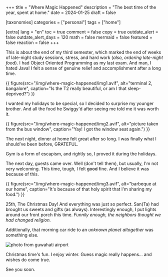 +++
title = "Where Magic Happened"
description = "The best time of the year, spent at home."
date = 2024-01-25
draft = false

[taxonomies]
categories = ["personal"]
tags = ["home"]

[extra]
lang = "en"
toc = true
comment = false
copy = true
outdate_alert = false
outdate_alert_days = 120
math = false
mermaid = false
featured = false
reaction = false
+++

This is about the end of my third semester, which marked the end of weeks of late-night study sessions, stress, and hard work (*also, ordering late-night food*). I had Object Oriented Programming as my last exam. And man, I hated Java! I felt a  sense of genuine relief and accomplishment after a long time. 

{{ figure(src="/img/where-magic-happened/img1.avif", alt="terminal 2, bangalore", caption="Is the T2 really beautiful, or am I that sleep-deprived?") }}

I wanted my holidays to be special, so I decided to surprise my younger brother. And all the food he Swiggy'd after seeing me told me it was worth it.

{{ figure(src="/img/where-magic-happened/img2.avif", alt="picture taken from the bus window", caption="Yay! I got the window seat again.") }}

The next night, dinner at home felt great after so long. I was finally what I should’ve been before, GRATEFUL.

Gym is a form of escapism, and rightly so, I proved it during the holidays.

The next day, guests came over. Well (don't tell them), but usually, I'm not very welcoming. This time, tough, I felt ~~good~~ fine. And I believe it was because of this.

{{ figure(src="/img/where-magic-happened/img3.avif", alt="barbeque at our home", caption="It's because of that holy spirit that I'm sharing my food.") }}

25th, The Christmas Day! And everything was just so perfect. San(Ta) had brought us sweets and gifts (as always). Interestingly enough, I put lights around our front porch this time. *Funnily enough, the neighbors thought we had changed religion.*

Additionally, that morning car ride to an *unknown planet altogether* was something else.

![photo from guwahati airport](/img/where-magic-happened/img5.avif)

Christmas time's fun. I enjoy winter. Guess magic really happens... and wishes do come true.

See you soon.
